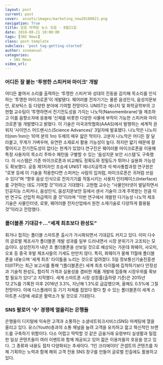 ```yaml
---
layout: post
current: post
cover:  assets/images/marketing_new20180821.png
navigation: True
title: 일일 마케팅 뉴스 모음 - 8월21일
date: 2018-08-21 10:00:00
tags: [SNS News]
class: post-template
subclass: 'post tag-getting-started'
author: snsmanual
categories:
  - SNS News
video_url: 
---
```


### **어디든 잘 붙는 '투명한 스피커와 마이크' 개발**

어디든 붙여서 소리를 출력하는 ‘투명한 스피커’와 성대의 진동을 감지해 목소리를 인식하는 ‘투명한 마이크로폰’이 개발됐다. 
웨어러블 전자기기는 물론 음성인식, 음성지문보안, 로보틱스 등 다양한 분야에 기여할 전망이다.
UNIST는 에너지 및 화학공학부의 고현협 교수팀이 ‘투명하면서 전기전도성을 가지는 나노막(Nanomembrane)’을 제조하고 
이를 음향소자에 응용해 ‘신체를 비롯한 다양한 사물에 부착이 가능한 스피커와 마이크로폰’을 개발했다고 밝혔다. 
이 기술은 미국과학협회(AAAS)에서 발행하는 세계적 권위지 ‘사이언스 어드밴시스(Science Advances)’ 3일자에 발표됐다.
나노막은 나노미터(nm·1nm는 10억 분의 1m) 두께의 매우 얇은 막이다. 
고분자 나노막은 어디든 잘 달라붙고, 무게가 가벼우며, 유연한 소재로서 활용 가능성이 높다. 
하지만 얇기 때문에 잘 찢어지고 전기전도성이 없다는 한계가 있었다.연구진은 웨어러블 마이크로폰을 이용해 
특정 사용자의 목소리 주파수 패턴을 구별할 수 있는 ‘음성지문 보안 시스템’도 구축했다. 
이 시스템은 기존 마이크로폰과 비교해도 정확도와 정밀도가 뛰어나 실용화 가능성도 확보했다. 
공동 제1저자인 조승세 UNIST 에너지공학과 석·박사통합과정 연구원은 “로봇 등에 이 기술을 적용한다면 
스피커는 사람의 입처럼, 마이크로폰은 귀처럼 쓰일 수 있다”며 “향후 음성 인식으로 
전자기기를 작동시키는 사용자 인터페이스(Interface)를 구현하는 데도 기여할 것”이라고 기대했다.
고현협 교수는 “사물인터넷이 발달하면서 인공지능 스피커나, 음성인식, 음성지문보안 등에서 센서 기술이 크게 주목받는 만큼 
이번 연구도 산업적 파급력이 클 것”이라며 “이번 연구에서 개발한 다기능성 나노막 제조기술은 
사물인터넷, 로봇, 웨어러블 전자산업에서 원천 소재기술로 다양하게 활용될 것”이라고 전망했다.

### **폴더블폰 기대감↑…“세계 최초보다 완성도”**

휘거나 접히는 폴더블 스마트폰 출시가 가시화되면서 기대감도 커지고 있다. 
이미 다수의 글로벌 제조사가 폴더블폰 개발 성과를 일부 드러내면서 시장 분위기가 고조되는 모습이다. 
삼성전자가 내년 초 폴더블폰을 선보일 것으로 예상되는 가운데 화웨이, 샤오미, 오포 등 중국 후발 제조사들의 기세도 만만치 않다. 
특히, 화웨이가 올해 11월에 폴더블폰을 내놓으며 ‘세계 최초’ 타이틀을 노리는 것으로 알려졌다. 
5일 정보통신기술진흥센터(IITP)는 최근 보고서를 통해 “(폴더블폰은) 세계 최초 타이틀에 집착하기보다 안정성과 
기술적 완성도, 합리적 가격과 실용성을 겸비한 제품 개발에 집중해 시장우위를 확보할 필요가 있다”고 지적했다. 
세계 스마트폰 시장 성장률(출하량 기준)은 2015년 12.2%를 기록한 이후 2016년 3.3%, 지난해 1.3%로 급감했으며, 
올해도 0.5%에 그칠 전망이다. 이에 디스플레이 등 기기 자체를 접었다 폈다 할 수 있는 폴더블폰이 세계 스마트폰 시장에 새로운 활력소가 될 것으로 기대된다. 

### **SNS 팔로어 ‘수’ 경쟁에 열올리는 은행들**

은행들이 디지털에 익숙한 고객과 소통하는 소셜네트워크서비스(SNS) 마케팅에 열을 올리고 있다. 
유스(Youth)층과의 소통 채널을 늘려 고객을 유치하고 젊고 혁신적인 브랜드를 구축하기 위함이다.
다소 어렵고 딱딱할 것 같은 금융거래 요령부터 실생활과 밀접한 일상 콘텐츠들이 여러 이벤트와 함께 제공되고 있어 
젊은 이용자들의 호응을 얻고 있다. 그 종류와 내용도 점차 다양화되는 추세이다.
‘1인 크리에이터’ 콘셉트의 콘텐츠를 자체 기획하는 노력과 함께 해외 고객 전용 SNS 창구를 만들어 글로벌 진출에도 활용하고 있다. 